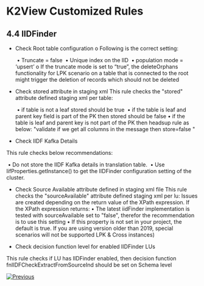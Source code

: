 # K2View Customized Rules

## 4.4	IIDFinder

- Check Root table configuration
  o Following is the correct setting:

  ​	•	Truncate = false
  ​	•	Unique index on the IID
  ​	•	population mode = ‘upsert’
  o If the truncate mode is set to “true”, the deleteOrphans functionality for LPK scenario on a table that is connected to the root might trigger the deletion of records which should not be deleted

  

- Check stored attribute in staging xml
  This rule checks the "stored" attribute defined staging xml per table:

  ​	•	if table is not a leaf stored should be true
  ​	•	if the table is leaf and parent key field is part of the PK then stored should be false
  ​	•	if the table is leaf and parent key is not part of the PK then headsup rule as below:
  "validate if we get all columns in the message then store=false "

-	Check IIDF Kafka Details

This rule checks below recommendations: 

​		•	Do not store the IIDF Kafka details in translation table.
​		•	Use IifProperties.getInstance() to get the IIDFinder configuration setting of the cluster.

-	Check Source Available attribute defined in staging xml file
This rule checks the "sourceAvailable" attribute defined staging xml per lu:
Issues are created depending on the return value of the XPath expression. If the XPath expression returns:
	•	The latest iidFinder implementation is tested with sourceAvailable set to "false",
therefor the recommendation is to use this setting
	•	If this property is not set in your project, the default is true. If you are using version
older than 2019, special scenarios will not be supported
LPK & Cross instances)

-	Check decision function level for enabled IIDFinder LUs

This rule checks if LU has IIDFinder enabled, then decision function fnIIDFCheckExtractFromSourceInd should be set on Schema level



[![Previous](/articles/images/Previous.png)](/articles/COE/SonarQube/04_K2View_Customized_Rules/03_Cassandra.md)

